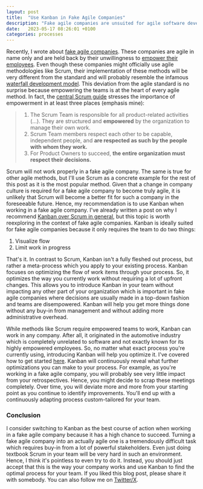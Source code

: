 ```yaml
---
layout: post
title:  "Use Kanban in Fake Agile Companies"
description: "Fake agile companies are unsuited for agile software development techniques like Scrum. Kanban is a better choice for them as it requires less empowerment."
date:   2023-05-17 08:26:01 +0100
categories: processes
---
```

Recently, I wrote about [fake agile companies](https://thinkingsideways.net/processes/fake-agile-companies.html). These companies are agile in name only and are held back by their unwillingness to [empower their employees](https://thinkingsideways.net/processes/subsidiarity.html). Even though these companies might officially use agile methodologies like Scrum, their implementation of these methods will be very different from the standard and will probably resemble the infamous [waterfall development model](https://en.wikipedia.org/wiki/Waterfall_model). This deviation from the agile standard is no surprise because empowering the teams is at the heart of every agile method. In fact, the [central Scrum guide](https://scrumguides.org/index.html) stresses the importance of empowerment in at least three places (emphasis  mine):
> 1. The Scrum Team is responsible for all product-related activities (...). They are structured and **empowered** by the organization to manage their own work.
> 2. Scrum Team members respect each other to be capable, independent people, and **are respected as such by the people with whom they work.** 
> 3. For Product Owners to succeed, **the entire organization must respect their decisions.** 

Scrum will not work properly in a fake agile company. The same is true for other agile methods, but I'll use Scrum as a concrete example for the rest of this post as it is the most popular method. Given that a change in company culture is required for a fake agile company to become truly agile, it is unlikely that Scrum will become a better fit for such a company in the foreseeable future. Hence, my recommendation is to use Kanban when working in a fake agile company. I've already written a post on why I recommend [Kanban over Scrum in general](https://thinkingsideways.net/processes/kanban.html), but this topic is worth reexploring in the context of fake agile companies. Kanban is ideally suited for fake agile companies because it only requires the team to do two things:
1. Visualize flow
2. Limit work in progress

That's it. In contrast to Scrum, Kanban isn't a fully fleshed out process, but rather a meta-process which you apply to your existing process. Kanban focuses on optimizing the flow of work items through your process. So, it optimizes the way you currently work without requiring a lot of upfront changes. This allows you to introduce Kanban in your team without impacting any other part of your organization which is important in fake agile companies where decisions are usually made in a top-down fashion and teams are disempowered. Kanban will help you get more things done without any buy-in from management and without adding more administrative overhead. 

While methods like Scrum require empowered teams to work, Kanban can work in any company. After all, it originated in the automotive industry which is completely unrelated to software and not exactly known for its highly empowered employees. So, no matter what exact process you're currently using, introducing Kanban will help you optimize it. I've covered how to get started [here](https://thinkingsideways.net/processes/kanban.html). Kanban will continuously reveal what further optimizations you can make to your process. For example, as you're working in a fake agile company, you will probably see very little impact from your retrospectives. Hence, you might decide to scrap these meetings completely. Over time, you will deviate more and more from your starting point as you continue to identify improvements. You'll end up with a continuously adapting process custom-tailored for your team.

### Conclusion
I consider switching to Kanban as the best course of action when working in a fake agile company because it has a high chance to succeed. Turning a fake agile company into an actually agile one is a tremendously difficult task which requires buy-in from a lot of powerful stakeholders. Even just doing textbook Scrum in your team will be very hard in such an environment. Hence, I think it's pointless to even try to do it. Instead, you should just accept that this is the way your company works and use Kanban to find the optimal process for your team. If you liked this blog post, please share it with somebody. You can also follow me on [Twitter/X](https://twitter.com/fxr256).